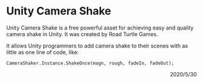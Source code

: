 
# Unity Camera Shake
Unity Camera Shake is a free powerful asset for achieving easy and quality camera shake in Unity. It was created by Road Turtle Games.  

It allows Unity programmers to add camera shake to their scenes with as little as one line of code, like:

```
CameraShaker.Instance.ShakeOnce(magn, rough, fadeIn, fadeOut);
```

<p align="right">2020/5/30</p>

